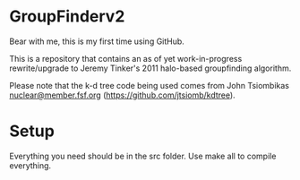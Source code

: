 # GroupFinderv2

Bear with me, this is my first time using GitHub.

This is a repository that contains an as of yet work-in-progress rewrite/upgrade to Jeremy Tinker's 2011 halo-based groupfinding algorithm.

Please note that the k-d tree code being used comes from John Tsiombikas <nuclear@member.fsf.org> (https://github.com/jtsiomb/kdtree).

# Setup

Everything you need should be in the src folder. Use make all to compile everything.
